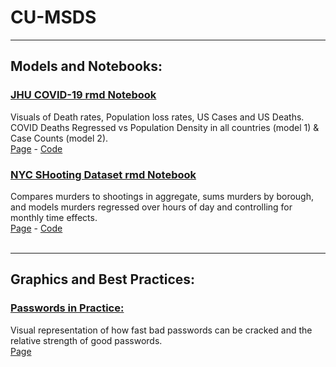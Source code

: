 # CU-MSDS
<hr>
<h2>Models and Notebooks:</h2>

<h3>
  <a href="https://github.com/tbonesteaks/CU-MSDS/blob/main/COVID.Rmd">JHU COVID-19 rmd Notebook</a>
</h3>
  Visuals of Death rates, Population loss rates, US Cases and US Deaths. COVID Deaths Regressed vs Population Density in all countries (model 1) & Case Counts (model 2).<br> 
    <a href="https://github.com/tbonesteaks/CU-MSDS/blob/main/COVID.Rmd">Page</a> - 
    <a href="https://raw.githubusercontent.com/tbonesteaks/CU-MSDS/main/COVID.Rmd" >Code</a>
    <br>
<h3>
<a href="https://github.com/tbonesteaks/CU-MSDS/blob/main/NYCShot.Rmd">NYC SHooting Dataset rmd Notebook</a>
</h3> 
Compares murders to shootings in aggregate, sums murders by borough, and models murders regressed over hours of day and controlling for monthly time effects.<br>
 <a href="https://github.com/tbonesteaks/CU-MSDS/blob/main/NYCShot.Rmd">Page</a> - 
 <a href="https://raw.githubusercontent.com/tbonesteaks/CU-MSDS/main/NYCShot.Rmd" >Code</a>
<br><br>
<hr>
<h2>Graphics and Best Practices:</h2>

<h3><a href="https://github.com/tbonesteaks/CU-MSDS/blob/main/passwords.jpg">Passwords in Practice:</a></h3>
Visual representation of how fast bad passwords can be cracked and the relative strength of good passwords.<br>
<a href="https://github.com/tbonesteaks/CU-MSDS/blob/main/passwords.jpg">Page</a><br>

